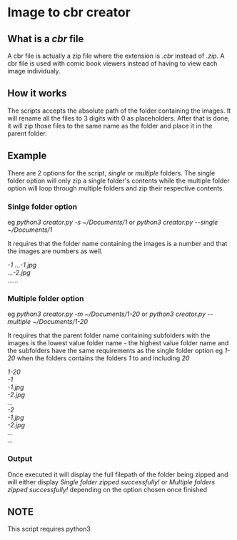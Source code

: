 # Image to cbr creator 
## What is a *cbr* file
 
A cbr file is actually a zip file where the extension is *.cbr* instead of *.zip*. 
A cbr file is used with comic book viewers instead of having to view each image 
individualy. 

## How it works

The scripts accepts the absolute path of the folder containing the images. It will 
rename all the files to 3 digits with 0 as placeholders. After that is done, it will 
zip those files to the same name as the folder and place it in the parent folder. 

## Example

There are 2 options for the script, *single* or *multiple* folders. The single folder 
option will only zip a single folder's contents while the multiple folder option 
will loop through multiple folders and zip their respective contents.

### Sinlge folder option

eg *python3 creator.py -s ~/Documents/1* 
or 
*python3 creator.py --single ~/Documents/1* 

It requires that the folder name containing the images is a number and that the 
images are numbers as well.

*-1* 
 ...*-1.jpg*  
 ...*-2.jpg*  
 ...*...*  

### Multiple folder option

eg *python3 creator.py -m ~/Documents/1-20* 
or 
*python3 creator.py --multiple ~/Documents/1-20*

It requires that the parent folder name containing subfolders with the images is the 
lowest value folder name *-* the highest value folder name and the subfolders have the
same requirements as the single folder option
eg *1-20* when the folders contains the folders *1* to and including *20*

*1-20*  
    *-1*  
        *-1.jpg*  
        *-2.jpg*  
        *...*  
    *-2*  
        *-1.jpg*  
        *-2.jpg*  
        *...*  
    *...*  

### Output

Once executed it will display the full filepath of the folder being zipped and will either
display *Single folder zipped successfully!* or *Multiple folders zipped successfully!* 
depending on the option chosen once finished

## NOTE
This script requires python3